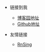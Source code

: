 <!-- _navbar.md -->

* 链接到我
  * [博客园地址](https://www.cnblogs.com/defyou/)
  * [Github地址](https://github.com/shuaichaochaoi/wiki)


* 友情链接
  * [RnSing](https://www.cnblogs.com/RnSing/)
